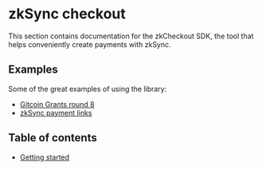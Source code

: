 # zkSync checkout

This section contains documentation for the zkCheckout SDK, the tool that helps conveniently create payments with
zkSync.

## Examples

Some of the great examples of using the library:

- [Gitcoin Grants round 8](https://gitcoin.co/blog/gitcoin-grants-round-8/)
- [zkSync payment links](https://link.zksync.io/?MHhhMDcyRTYxNDMyODY2NWJlN0UyRjIxNjZCRTFBN2JBMTk1RjhiZTQ0fERBSXwxMDA)

## Table of contents

- [Getting started](tutorial.md)
